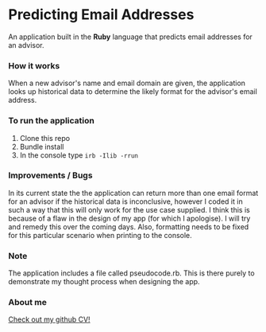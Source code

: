 # Predicting Email Addresses
An application built in the <strong>Ruby</strong> language that predicts email addresses for an advisor. 

### How it works
When a new advisor's name and email domain are given, the application looks up historical data to determine the likely format for the advisor's email address.

### To run the application

1. Clone this repo
2. Bundle install
3. In the console type `irb -Ilib -rrun`

### Improvements / Bugs
In its current state the the application can return more than one email format for an advisor if the historical data is inconclusive, however I coded it in such a way that this will only work for the use case supplied. I think this is because of a flaw in the design of my app (for which I apologise). I will try and remedy this over the coming days. Also, formatting needs to be fixed for this particular scenario when printing to the console.

### Note
The application includes a file called pseudocode.rb. This is there purely to demonstrate my thought process when designing the app.

### About me
[Check out my github CV!](http://www.github.com/tobyret/cv)